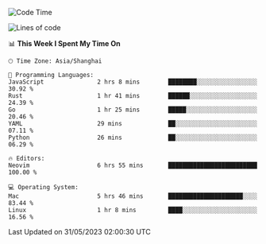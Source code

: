 <!--START_SECTION:waka-->
![Code Time](http://img.shields.io/badge/Code%20Time-1%2C376%20hrs%2047%20mins-blue)

![Lines of code](https://img.shields.io/badge/From%20Hello%20World%20I%27ve%20Written-261.4%20thousand%20lines%20of%20code-blue)

📊 **This Week I Spent My Time On** 

```text
🕑︎ Time Zone: Asia/Shanghai

💬 Programming Languages: 
JavaScript               2 hrs 8 mins        ████████░░░░░░░░░░░░░░░░░   30.92 % 
Rust                     1 hr 41 mins        ██████░░░░░░░░░░░░░░░░░░░   24.39 % 
Go                       1 hr 25 mins        █████░░░░░░░░░░░░░░░░░░░░   20.46 % 
YAML                     29 mins             ██░░░░░░░░░░░░░░░░░░░░░░░   07.11 % 
Python                   26 mins             ██░░░░░░░░░░░░░░░░░░░░░░░   06.29 % 

🔥 Editors: 
Neovim                   6 hrs 55 mins       █████████████████████████   100.00 % 

💻 Operating System: 
Mac                      5 hrs 46 mins       █████████████████████░░░░   83.44 % 
Linux                    1 hr 8 mins         ████░░░░░░░░░░░░░░░░░░░░░   16.56 % 
```


 Last Updated on 31/05/2023 02:00:30 UTC
<!--END_SECTION:waka-->
